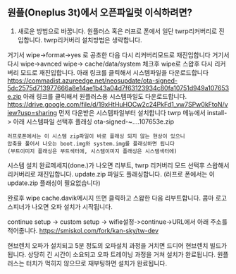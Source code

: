 원플(Oneplus 3t)에서 오픈파일럿 이식하려면?
------
1. 새로운 방법으로 바꿉니다.
 원플러스 혹은 러프로 폰에서 일단 twrp리커버리로 진입합니다.
 twrp리커버리 설치방법은 생략합니다.
 
 거기서 wipe->format->yes 로 공초한 다음 다시 리커버리모드로 재진입합니다
 거기서 다시 wipe->avnced wipe-> cache/data/system 체크후 wipe로 스왑후 다시 리커버리 모드로 재진입합니다.
 아래 링크를 클릭해서 시스템파일을 다운로드합니다
 https://commadist.azureedge.net/neosupdate/ota-signed-5dc2575d713977666a8e14ae1b43a04d7f63123934c80fa10751d949a107653e.zip
 아래 링크를 클릭해서 원플러스용 시스템파일도 다운로드합니다.
 https://drive.google.com/file/d/19xHtHuHOCw2c24PkFd1_vw7SPw0kFtoN/view?usp=sharing
 먼저 다운받은 시스템파일부터 설치합니다
 twrp 메뉴에서 install-> 아래 시스템파일 선택후 플래싱
 ota-signed-~....107653e.zip
 ```
 러프로폰에서는 이 시스템 zip파일이 바로 플래싱 되지 않는 현상이 있으니
 압축을 풀어서 나오는 boot.img와 system.img를 플래싱하면 됩니다
 (부트이미지 플래싱은 부트섹터에, 시스템이미지 플래싱은 시스템섹터에)
 ```
 시스템 설치 완료메세지(done.)가 나오면 리부트, twrp 리커버리 모드 선택후 스왑해서 리커버리로 재진입합니다.
 update.zip 파일도 플래싱합니다.
 (러프로 폰에서는 이 update.zip 플래싱이 필요없습니다)
 
 완료후 wipe cache.davik메시지 뜨면 클릭하고 스왑한 다음 리부트합니다.
 콤마 로고 스피너가 나오면 오파 설치가 시작됩니다.
 
 continue setup -> custom setup -> wifie설정->continue->URL에서 아래 주소를 적어줍니다.
 https://smiskol.com/fork/kan-sky/tw-dev
 
 현브렌치 오파가 설치되고 5분 정도의 오파설치 과정을 거치면 드디어 현브렌치 빌드가 됩니다.
 상당히 긴 시간이 소요되고 오파 트레이닝 과정을 거쳐 설치가 완료됩니다.
 원플러스는 터치가 먹히지 않으므로 재부팅하면 설치가 완료됩니다.
